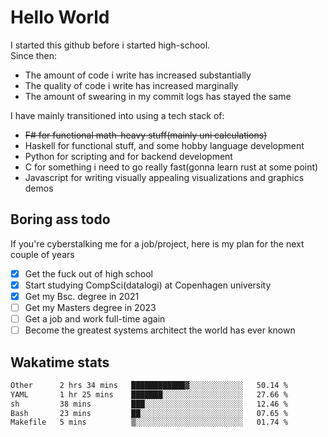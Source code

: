 # Hello World

I started this github before i started high-school.  
Since then:
- The amount of code i write has increased substantially
- The quality of code i write has increased marginally
- The amount of swearing in my commit logs has stayed the same

I have mainly transitioned into using a tech stack of:
- ~~F# for functional math-heavy stuff(mainly uni calculations)~~
- Haskell for functional stuff, and some hobby language development
- Python for scripting and for backend development
- C for something i need to go really fast(gonna learn rust at some point)
- Javascript for writing visually appealing visualizations and graphics demos

## Boring ass todo
If you're cyberstalking me for a job/project, here is my plan for the next couple of years
- [x] Get the fuck out of high school
- [x] Start studying CompSci(datalogi) at Copenhagen university
- [x] Get my Bsc. degree in 2021
- [ ] Get my Masters degree in 2023
- [ ] Get a job and work full-time again
- [ ] Become the greatest systems architect the world has ever known

## Wakatime stats
<!--START_SECTION:waka-->

```txt
Other      2 hrs 34 mins   ████████████▓░░░░░░░░░░░░   50.14 %
YAML       1 hr 25 mins    ███████░░░░░░░░░░░░░░░░░░   27.66 %
sh         38 mins         ███░░░░░░░░░░░░░░░░░░░░░░   12.46 %
Bash       23 mins         ██░░░░░░░░░░░░░░░░░░░░░░░   07.65 %
Makefile   5 mins          ▒░░░░░░░░░░░░░░░░░░░░░░░░   01.74 %
```

<!--END_SECTION:waka-->
